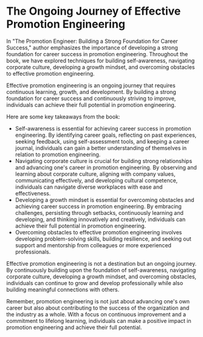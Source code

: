 The Ongoing Journey of Effective Promotion Engineering
==================================================================

In "The Promotion Engineer: Building a Strong Foundation for Career Success," author emphasizes the importance of developing a strong foundation for career success in promotion engineering. Throughout the book, we have explored techniques for building self-awareness, navigating corporate culture, developing a growth mindset, and overcoming obstacles to effective promotion engineering.

Effective promotion engineering is an ongoing journey that requires continuous learning, growth, and development. By building a strong foundation for career success and continuously striving to improve, individuals can achieve their full potential in promotion engineering.

Here are some key takeaways from the book:

* Self-awareness is essential for achieving career success in promotion engineering. By identifying career goals, reflecting on past experiences, seeking feedback, using self-assessment tools, and keeping a career journal, individuals can gain a better understanding of themselves in relation to promotion engineering.
* Navigating corporate culture is crucial for building strong relationships and advancing one's career in promotion engineering. By observing and learning about corporate culture, aligning with company values, communicating effectively, and developing cultural competence, individuals can navigate diverse workplaces with ease and effectiveness.
* Developing a growth mindset is essential for overcoming obstacles and achieving career success in promotion engineering. By embracing challenges, persisting through setbacks, continuously learning and developing, and thinking innovatively and creatively, individuals can achieve their full potential in promotion engineering.
* Overcoming obstacles to effective promotion engineering involves developing problem-solving skills, building resilience, and seeking out support and mentorship from colleagues or more experienced professionals.

Effective promotion engineering is not a destination but an ongoing journey. By continuously building upon the foundation of self-awareness, navigating corporate culture, developing a growth mindset, and overcoming obstacles, individuals can continue to grow and develop professionally while also building meaningful connections with others.

Remember, promotion engineering is not just about advancing one's own career but also about contributing to the success of the organization and the industry as a whole. With a focus on continuous improvement and a commitment to lifelong learning, individuals can make a positive impact in promotion engineering and achieve their full potential.
